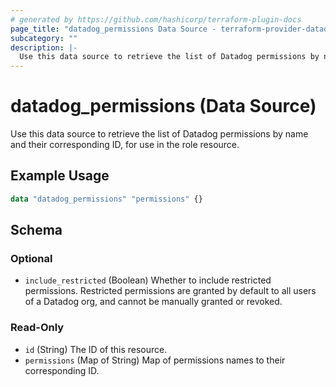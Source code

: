 ```yaml
---
# generated by https://github.com/hashicorp/terraform-plugin-docs
page_title: "datadog_permissions Data Source - terraform-provider-datadog"
subcategory: ""
description: |-
  Use this data source to retrieve the list of Datadog permissions by name and their corresponding ID, for use in the role resource.
---
```


# datadog_permissions (Data Source)

Use this data source to retrieve the list of Datadog permissions by name and their corresponding ID, for use in the role resource.

## Example Usage

```terraform
data "datadog_permissions" "permissions" {}
```

<!-- schema generated by tfplugindocs -->
## Schema

### Optional

- `include_restricted` (Boolean) Whether to include restricted permissions. Restricted permissions are granted by default to all users of a Datadog org, and cannot be manually granted or revoked.

### Read-Only

- `id` (String) The ID of this resource.
- `permissions` (Map of String) Map of permissions names to their corresponding ID.


